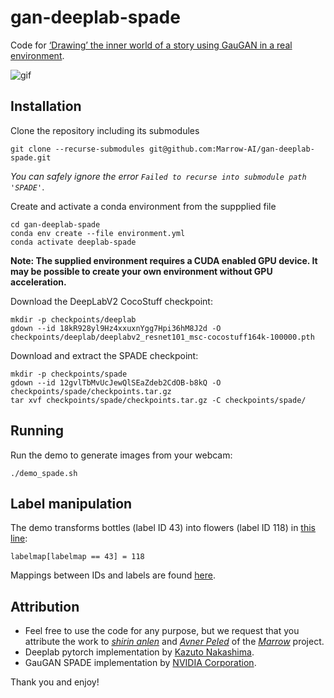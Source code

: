 # gan-deeplab-spade

Code for [‘Drawing’ the inner world of a story using GauGAN in a real environment](https://towardsdatascience.com/drawing-the-inner-world-of-a-story-using-gaugan-in-a-real-environment-d8e303aaa2f9).

![gif](https://raw.githubusercontent.com/Marrow-AI/gan-deeplab-spade/master/gaugan.gif)

## Installation

Clone the repository including its submodules
```
git clone --recurse-submodules git@github.com:Marrow-AI/gan-deeplab-spade.git
```
_You can safely ignore the error `Failed to recurse into submodule path 'SPADE'`_.

Create and activate a conda environment from the suppplied file
```
cd gan-deeplab-spade
conda env create --file environment.yml
conda activate deeplab-spade
```
**Note: The supplied environment requires a CUDA enabled GPU device. It may be possible to create your own environment without GPU acceleration.**

Download the DeepLabV2 CocoStuff checkpoint:
```
mkdir -p checkpoints/deeplab
gdown --id 18kR928yl9Hz4xxuxnYgg7Hpi36hM8J2d -O checkpoints/deeplab/deeplabv2_resnet101_msc-cocostuff164k-100000.pth
```
Download and extract the SPADE checkpoint:
```
mkdir -p checkpoints/spade
gdown --id 12gvlTbMvUcJewQlSEaZdeb2CdOB-b8kQ -O checkpoints/spade/checkpoints.tar.gz
tar xvf checkpoints/spade/checkpoints.tar.gz -C checkpoints/spade/
```
## Running
Run the demo to generate images from your webcam:
```
./demo_spade.sh
```

## Label manipulation
The demo transforms bottles (label ID 43) into flowers (label ID 118) in [this line](https://github.com/Marrow-AI/gan-deeplab-spade/blob/master/demo_spade.py#L285):
```
labelmap[labelmap == 43] = 118
```
Mappings between IDs and labels are found [here](https://github.com/Avnerus/deeplab-pytorch/blob/master/data/datasets/cocostuff/labels.txt).


## Attribution
- Feel free to use the code for any purpose, but we request that you attribute the work to [_shirin anlen_](https://github.com/ShirinStar) and [_Avner Peled_](https://github.com/avnerus/) of the [_Marrow_](https://shirin.works/Marrow-dev-phase-Machine-learning-immersive-theater-WIP) project.
- Deeplab pytorch implementation by [Kazuto Nakashima](https://github.com/kazuto1011/deeplab-pytorch).
- GauGAN SPADE implementation by [NVIDIA Corporation](https://github.com/NVlabs/SPADE).

Thank you and enjoy!


